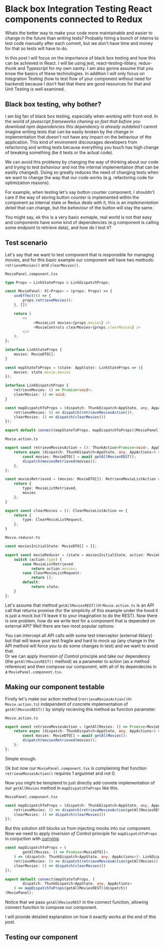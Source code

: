 
# Black box Integration Testing React components connected to Redux

Whats the better way to make your code more maintainable and easier to change in the future than writing tests?
Probably hiring a bunch of interns to test code manually after each commit, but we don't have time and money for that so tests will have to do.

In this post I will focus on the importance of black box testing and how this can be achieved  in React.
I will be using jest, react-testing-liblary, redux-thunk and Typescript for my own sanity. I am also gonna assume that you know the basics of these technologies.
In addition I will only focus on Integration Testing (how to test flow of your component without need for backend) because I don't feel that there are good resources for that and Unit Testing is well examined.

## Black box testing, why bother?

I am big fan of black box testing, especially when working with front-end. In the world of <i>javascript frameworks chaning so fast that before you download npm dependencies this dependency is already outdated</i> I cannot imagine writing tests that can be easliy broken by the change in implementation that doesn't not have any impact on the behaviour of the application. This kind of enviroment discourages developers from refactoring and writing tests because everything you touch has high change of breaking something (be it tests or the actual code).

We can avoid this problemy by changing the way of thinking about our code and trying to test <i> behaviour </i> and not the internal implementation (that can be easlily changed). Doing so greatly reduces the need of changing tests when we want to change the way that our code works (e.g. refactoring code for optimization reasons).

For example, when testing let's say button counter component, I shouldn't care if the way of storing button counter is implemented within the component as internal state or Redux deals with it, this is an <i>implementation detail</i> that can change, but the  <i> behaviour </i> of the button will stay the same.

You might say, ok this is a very basic exmaple, real world is not that easy and components have some kind of dependencies (e.g component is calling some endpoint to retrieve data), and how do I test it?

## Test scenario

Let's say that we want to test component that is responsible for managing movies, and for this basic example our component will have two methods: ``retrieveMovies()`` and ``clearMovies()``.

 `MoviePanel.component.tsx`
```` typescript
type Props = LinkStateProps & LinkDispatchProps;

const MoviePanel: FC<Props> = (props: Props) => {
    useEffect(() => {
        props.retrieveMovies();
    }, [])

    return (
        <>
             <MovieList movies={props.movies} />
             <MovieControls clearMovies={props.clearMovies} />
        </>
    );
};

interface LinkStateProps {
    movies: MovieDTO[];
}

const mapStateToProps = (state: AppState): LinkStateProps => ({
    movies: state.movie.movies
});

interface LinkDispatchProps {
    retrieveMovies: () => Promise<void>;
    clearMovies: () => void;
}

const mapDispatchToProps = (dispatch: ThunkDispatch<AppState, any, AppActions>): LinkDispatchProps => ({
    retrieveMovies: () => dispatch(retrieveMoviesAction()),
    clearMovies: () => dispatch(clearMovies())
});

export default connect(mapStateToProps, mapDispatchToProps)(MoviePanel);
````

 `Movie.action.ts`
```` typescript
export const retrieveMoviesAction = (): ThunkAction<Promise<void>, AppState, undefined, AppActions> => {
    return async (dispatch: ThunkDispatch<AppState, any, AppActions>) => {
        const movies: MovieDTO[] = await getAllMoviesREST();
        dispatch(moviesRetrieved(movies));
    };
};

const moviesRetrieved = (movies: MovieDTO[]): RetrieveMovieListAction => {
    return {
        type: MovieListRetrieved,
        movies
    };
}

export const clearMovies = (): ClearMovieListAction => {
    return {
        type: ClearMovieListRequest,
    };
}

````

 `Movie.reducer.ts`
```` typescript
const moviesInitialState: MovieDTO[] = [];

export const movieReducer = (state = moviesInitialState, action: MovieListActionTypes): MovieDTO[] => {
    switch (action.type) {
        case MovieListRetrieved:
            return action.movies;
        case ClearMovieListRequest:
            return [];
        default:
            return state;
    }
};
````

Let's assume that method `getAllMoviesREST()`in  `Movie.action.ts` is an API call that returns promise  (for the simplicity of this example under the hood it is just a mock but I'll leave it to your imagination to do the REST).
Now there is one problem, how do we write test for a component that is depended on external API?
Well there are two most popular options:

You can intercept all API calls with some test interceptor (external liblary) but that will leave your test fragile and hard to mock up (any change in the API method will force you to do some changes in test) and we want to avoid that. </br>
Or we can apply <i>Inversion of Control</i> principle and take our dependency (the `getAllMoviesREST()` method) as a parameter to action (as a method reference) and then compose our component, with all of its dependecies in a  `MoviePanel.component.tsx`.

## Making our component testable
Firstly let's make our action method (`retrieveMoviesAction()`in  `Movie.action.ts`) independent of concrete implementation of `getAllMoviesREST()` by simply recieving this method as function parameter.

 `Movie.action.ts`
````typescript 
export const retrieveMoviesAction = (getAllMovies: () => Promise<MovieDTO[]>): ThunkAction<Promise<void>, AppState, undefined, AppActions> => {
    return async (dispatch: ThunkDispatch<AppState, any, AppActions>) => {
        const movies: MovieDTO[] = await getAllMovies();
        dispatch(moviesRetrieved(movies));
    };
};
````
Simple enough.

Ok but now our  `MoviePanel.component.tsx` is complaining that function `retrieveMoviesAction()` requires 1 argumnet and not 0.

Now you might be temptend to just directly add conrete implementation of our `getAllMovies` method in `mapDispatchToProps` like this.

 `MoviePanel.component.tsx`
````typescript 
const mapDispatchToProps = (dispatch: ThunkDispatch<AppState, any, AppActions>): LinkDispatchProps => ({
    retrieveMovies: () => dispatch(retrieveMoviesAction(getAllMoviesREST)),
    clearMovies: () => dispatch(clearMovies())
});
````

But this solution still blocks us from injecting mocks into our component. </br>
Now we need to apply <i>Inversion of Control</i> principle for `mapDispatchToProps` in conjuction with <a href="https://blog.bitsrc.io/understanding-currying-in-javascript-ceb2188c339" target="_blank">currying</a>.

````typescript 
const mapDispatchToProps = (
        getAllMovies: () => Promise<MovieDTO[]>
    ) => (dispatch: ThunkDispatch<AppState, any, AppActions>): LinkDispatchProps => ({
    retrieveMovies: () => dispatch(retrieveMoviesAction(getAllMovies)),
    clearMovies: () => dispatch(clearMovies())
});

export default connect(mapStateToProps, (
        dispatch: ThunkDispatch<AppState, any, AppActions>
    ) => mapDispatchToProps(getAllMoviesREST)(dispatch))
(MoviePanel);
````

Notice that we pass `getAllMoviesREST` in the connect function, allowing connect function to compose our component.

I will provide detailed explanation on how it exactly works at the end of this post.

## Testing our component
